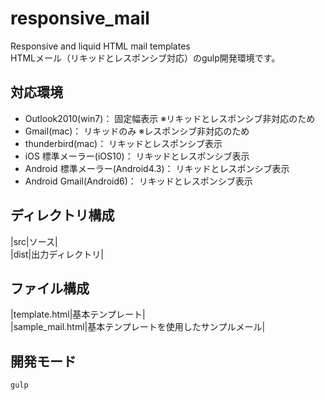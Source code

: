 # responsive_mail
Responsive and liquid HTML mail templates  
HTMLメール（リキッドとレスポンシブ対応）のgulp開発環境です。

## 対応環境
- Outlook2010(win7)： 固定幅表示 ※リキッドとレスポンシブ非対応のため
- Gmail(mac)： リキッドのみ ※レスポンシブ非対応のため
- thunderbird(mac)： リキッドとレスポンシブ表示
- iOS 標準メーラー(iOS10)： リキッドとレスポンシブ表示
- Android 標準メーラー(Android4.3)： リキッドとレスポンシブ表示
- Android Gmail(Android6)： リキッドとレスポンシブ表示

## ディレクトリ構成
|src|ソース|  
|dist|出力ディレクトリ|  

## ファイル構成
|template.html|基本テンプレート|  
|sample_mail.html|基本テンプレートを使用したサンプルメール|  

## 開発モード
```shell
gulp
```
